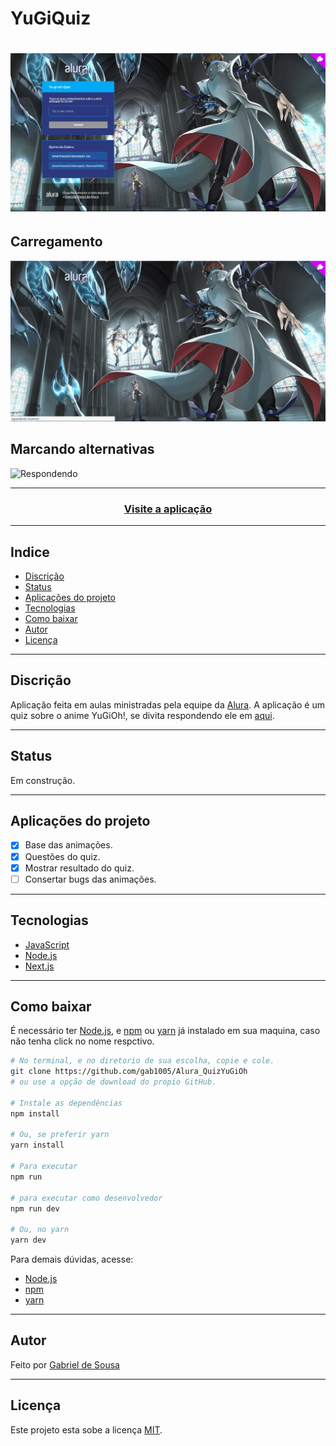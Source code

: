 # YuGiQuiz
<h1>
  <img src="./public/capa_yugiquiz.png" alt="Tela Inicial" title="Tela Inicial" />
</h1>

## Carregamento

<img src="./public/carregamento_yugiquiz_02.gif" alt="Carregamento" title="Carregamento" />

## Marcando alternativas

<img src="./public/respostas_yugiquiz.gif" alt="Respondendo" title="Respondendo" />

---
<h3 align="center">
  <a href="https://aluraquiz-base-gab1005.vercel.app/">Visite a aplicação</a>
</h3>

---
## Indice
- [Discrição](#-Discrição)
- [Status](#-Status)
- [Aplicações do projeto](#-Aplicações-do-projeto)
- [Tecnologias](#-Tecnologias)
- [Como baixar](#-Como-baixar)
- [Autor](#-Autor)
- [Licença](#-Licença)

---
## Discrição

Aplicação feita em aulas ministradas pela equipe da [Alura](https://www.alura.com.br/).
A aplicação é um quiz sobre o anime YuGiOh!, se divita respondendo ele em [aqui](https://aluraquiz-base-gab1005.vercel.app/).

---
## Status
Em construção.

---
## Aplicações do projeto
- [X] Base das animações.
- [X] Questões do quiz.
- [X] Mostrar resultado do quiz.
- [ ] Consertar bugs das animações.

---
## Tecnologias
- [JavaScript](https://www.javascript.com/)
- [Node.js](https://nodejs.org/en/)
- [Next.js](https://nextjs.org/)

---
## Como baixar
É necessário ter [Node.js](https://nextjs.org/), e [npm](https://www.npmjs.com/get-npm) ou [yarn](https://classic.yarnpkg.com/en/docs/install/#windows-stable) já instalado em sua maquina, caso não tenha
click no nome respctivo. 

```bash
# No terminal, e no diretorio de sua escolha, copie e cole.
git clone https://github.com/gab1005/Alura_QuizYuGiOh
# ou use a opção de download do propio GitHub.

# Instale as dependências  
npm install

# Ou, se preferir yarn
yarn install

# Para executar
npm run

# para executar como desenvolvedor
npm run dev

# Ou, no yarn
yarn dev
```
Para demais dúvidas, acesse:
- [Node.js](https://nextjs.org/)
- [npm](https://www.npmjs.com/get-npm)
- [yarn](https://classic.yarnpkg.com/en/docs/install/#windows-stable)

---
## Autor
Feito por [Gabriel de Sousa](https://www.linkedin.com/in/gabriel-sousa-06858719b/)

---
## Licença
Este projeto esta sobe a licença [MIT](./LICENSE).
